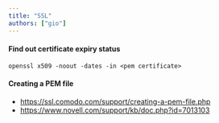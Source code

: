 ```yaml
---
title: "SSL"
authors: ["gio"]
---
```


#### Find out certificate expiry status

```
openssl x509 -noout -dates -in <pem certificate>
```

#### Creating a PEM file

- https://ssl.comodo.com/support/creating-a-pem-file.php
- https://www.novell.com/support/kb/doc.php?id=7013103
